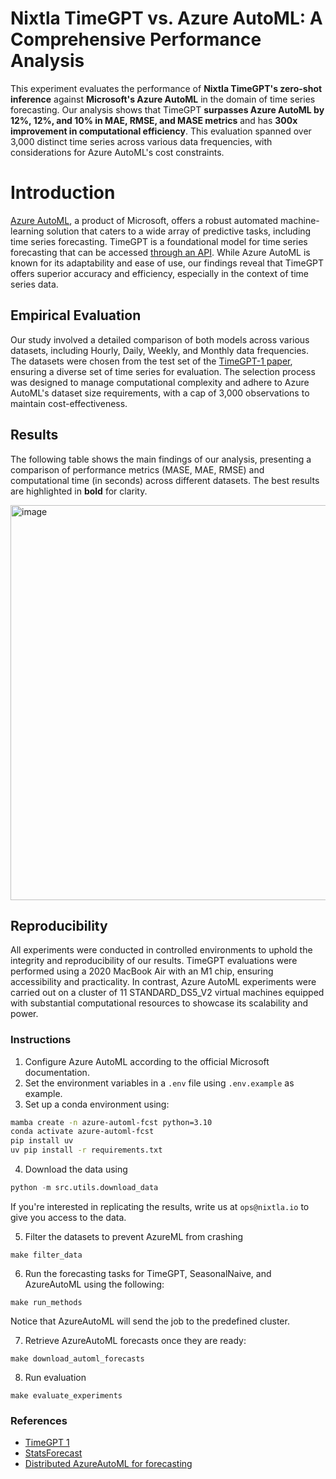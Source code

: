 # Nixtla TimeGPT vs. Azure AutoML: A Comprehensive Performance Analysis

This experiment evaluates the performance of **Nixtla TimeGPT's zero-shot inference** against **Microsoft's Azure AutoML** in the domain of time series forecasting. Our analysis shows that TimeGPT **surpasses Azure AutoML by 12%, 12%, and 10% in MAE, RMSE, and MASE metrics** and has **300x improvement in computational efficiency**. This evaluation spanned over 3,000 distinct time series across various data frequencies, with considerations for Azure AutoML's cost constraints.

# Introduction

[Azure AutoML](https://learn.microsoft.com/en-us/azure/machine-learning/concept-automl-forecasting-methods?view=azureml-api-2), a product of Microsoft, offers a robust automated machine-learning solution that caters to a wide array of predictive tasks, including time series forecasting. TimeGPT is a foundational model for time series forecasting that can be accessed [through an API](https://docs.nixtla.io/). While Azure AutoML is known for its adaptability and ease of use, our findings reveal that TimeGPT offers superior accuracy and efficiency, especially in the context of time series data.

## Empirical Evaluation

Our study involved a detailed comparison of both models across various datasets, including Hourly, Daily, Weekly, and Monthly data frequencies. The datasets were chosen from the test set of the [TimeGPT-1 paper](https://arxiv.org/abs/2310.03589), ensuring a diverse set of time series for evaluation. The selection process was designed to manage computational complexity and adhere to Azure AutoML's dataset size requirements, with a cap of 3,000 observations to maintain cost-effectiveness.

## Results

The following table shows the main findings of our analysis, presenting a comparison of performance metrics (MASE, MAE, RMSE) and computational time (in seconds) across different datasets. The best results are highlighted in **bold** for clarity.

<img width="632" alt="image" src="https://github.com/Nixtla/nixtla/assets/10517170/0cc4285e-2572-4f08-9846-94c68ad72e8b">


## Reproducibility

All experiments were conducted in controlled environments to uphold the integrity and reproducibility of our results. TimeGPT evaluations were performed using a 2020 MacBook Air with an M1 chip, ensuring accessibility and practicality. In contrast, Azure AutoML experiments were carried out on a cluster of 11 STANDARD_DS5_V2 virtual machines equipped with substantial computational resources to showcase its scalability and power.

### Instructions

1. Configure Azure AutoML according to the official Microsoft documentation.
2. Set the environment variables in a `.env` file using `.env.example` as example.
3. Set up a conda environment using:

```bash
mamba create -n azure-automl-fcst python=3.10
conda activate azure-automl-fcst
pip install uv
uv pip install -r requirements.txt
```

4. Download the data using

```python
python -m src.utils.download_data
```

If you're interested in replicating the results, write us at `ops@nixtla.io` to give you access to the data.

5. Filter the datasets to prevent AzureML from crashing

```
make filter_data
```

6. Run the forecasting tasks for TimeGPT, SeasonalNaive, and AzureAutoML using the following:

```
make run_methods
```

Notice that AzureAutoML will send the job to the predefined cluster. 

7. Retrieve AzureAutoML forecasts once they are ready:

```
make download_automl_forecasts
```

8. Run evaluation

```
make evaluate_experiments
```


### References
- [TimeGPT 1](https://arxiv.org/abs/2310.03589)
- [StatsForecast](https://github.com/Nixtla/statsforecast/)
- [Distributed AzureAutoML for forecasting](https://github.com/Azure/azureml-examples/blob/main/sdk/python/jobs/pipelines/1k_demand_forecasting_with_pipeline_components/automl-forecasting-demand-many-models-in-pipeline/automl-forecasting-demand-many-models-in-pipeline.ipynb)
